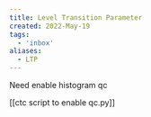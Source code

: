 ```yaml
---
title: Level Transition Parameter
created: 2022-May-19
tags:
  - 'inbox'
aliases:
  - LTP
---
```



Need enable histogram qc

[[ctc script to enable qc.py]]


